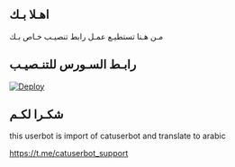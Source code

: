 ## اهـلا بـك
مـن هـنا تستطيـع عمـل رابط تنصيـب خـاص بـك

## رابـط السـورس للتنـصيـب

[![Deploy](https://www.herokucdn.com/deploy/button.svg)](https://heroku.com/deploy?template=https://github.com/1karlos1/jmthon)

## شكـرا لكـم 


this userbot is import of catuserbot and translate to arabic

https://t.me/catuserbot_support
